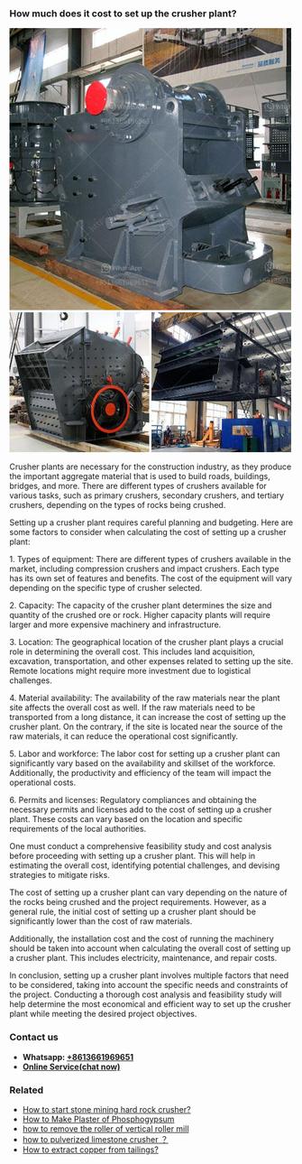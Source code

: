 <h3>How much does it cost to set up the crusher plant?</h3><img src='1701745017.jpg' alt=''><p>Crusher plants are necessary for the construction industry, as they produce the important aggregate material that is used to build roads, buildings, bridges, and more. There are different types of crushers available for various tasks, such as primary crushers, secondary crushers, and tertiary crushers, depending on the types of rocks being crushed.</p><p>Setting up a crusher plant requires careful planning and budgeting. Here are some factors to consider when calculating the cost of setting up a crusher plant:</p><p>1. Types of equipment: There are different types of crushers available in the market, including compression crushers and impact crushers. Each type has its own set of features and benefits. The cost of the equipment will vary depending on the specific type of crusher selected.</p><p>2. Capacity: The capacity of the crusher plant determines the size and quantity of the crushed ore or rock. Higher capacity plants will require larger and more expensive machinery and infrastructure.</p><p>3. Location: The geographical location of the crusher plant plays a crucial role in determining the overall cost. This includes land acquisition, excavation, transportation, and other expenses related to setting up the site. Remote locations might require more investment due to logistical challenges.</p><p>4. Material availability: The availability of the raw materials near the plant site affects the overall cost as well. If the raw materials need to be transported from a long distance, it can increase the cost of setting up the crusher plant. On the contrary, if the site is located near the source of the raw materials, it can reduce the operational cost significantly.</p><p>5. Labor and workforce: The labor cost for setting up a crusher plant can significantly vary based on the availability and skillset of the workforce. Additionally, the productivity and efficiency of the team will impact the operational costs.</p><p>6. Permits and licenses: Regulatory compliances and obtaining the necessary permits and licenses add to the cost of setting up a crusher plant. These costs can vary based on the location and specific requirements of the local authorities.</p><p>One must conduct a comprehensive feasibility study and cost analysis before proceeding with setting up a crusher plant. This will help in estimating the overall cost, identifying potential challenges, and devising strategies to mitigate risks.</p><p>The cost of setting up a crusher plant can vary depending on the nature of the rocks being crushed and the project requirements. However, as a general rule, the initial cost of setting up a crusher plant should be significantly lower than the cost of raw materials.</p><p>Additionally, the installation cost and the cost of running the machinery should be taken into account when calculating the overall cost of setting up a crusher plant. This includes electricity, maintenance, and repair costs.</p><p>In conclusion, setting up a crusher plant involves multiple factors that need to be considered, taking into account the specific needs and constraints of the project. Conducting a thorough cost analysis and feasibility study will help determine the most economical and efficient way to set up the crusher plant while meeting the desired project objectives.</p><h3>Contact us</h3><ul><li><strong>Whatsapp:&nbsp;<a href="https://wa.me/8613661969651">+8613661969651</a></strong></li><li><a href="https://swt.shibang-china.com/?git&amp;zhl&amp;How much does it cost to set up the crusher plant"><strong>Online Service(chat now)</strong></a></li></ul><h3>Related</h3><ul><li><a href='How to start stone mining hard rock crusher.md'>How to start stone mining hard rock crusher?</a></li><li><a href='How to Make Plaster of Phosphogypsum.md'>How to Make Plaster of Phosphogypsum</a></li><li><a href='how to remove the roller of  vertical roller mill.md'>how to remove the roller of  vertical roller mill</a></li><li><a href='how to pulverized limestone crusher ？.md'>how to pulverized limestone crusher ？</a></li><li><a href='How to extract copper from tailings.md'>How to extract copper from tailings?</a></li></ul>